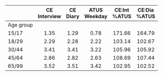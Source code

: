 
|                      | CE<br>Interview |  CE<br>Diary | ATUS<br>Weekday | CE:Int<br>%ATUS | CE:Dia<br>%ATUS |
| -------------------- | :----------: | :----------: | :----------: | :----------: | :----------: |
| Age group            |              |              |              |              |              |
| 15/17                |         1.35 |         1.29 |         0.78 |       171.66 |       164.79 |
| 18/29                |         2.29 |         2.28 |         2.22 |       103.14 |       102.67 |
| 30/44                |         3.41 |         3.41 |         3.22 |       105.96 |       105.92 |
| 45/64                |         2.86 |         2.82 |         2.63 |       108.69 |       107.44 |
| 65/99                |         3.52 |         3.51 |         3.42 |       102.95 |       102.52 |

